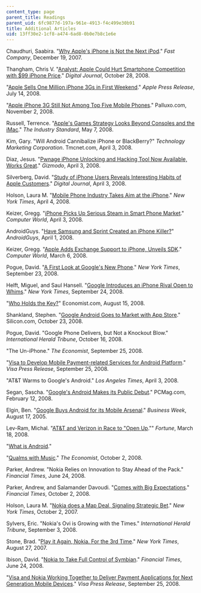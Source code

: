 ```yaml
---
content_type: page
parent_title: Readings
parent_uid: 6fc9877d-197a-961e-4913-f4c499e30b91
title: Additional Articles
uid: 13ff30e2-1cf8-a474-6ad8-0b0e7b8c1e6e
---
```


Chaudhuri, Saabira. "[Why Apple's iPhone is Not the Next iPod](http://www.fastcompany.com/articles/2007/05/apple-iphone-not-next-ipod.html)." _Fast Company_, December 19, 2007.

Thangham, Chris V. "[Analyst: Apple Could Hurt Smartphone Competition with $99 iPhone Price](http://www.digitaljournal.com/article/261694)." _Digital Journal_, October 28, 2008.

"[Apple Sells One Million iPhone 3Gs in First Weekend](http://www.apple.com/pr/library/2008/07/14iphone.html)." _Apple Press Release_, July 14, 2008.

"[Apple iPhone 3G Still Not Among Top Five Mobile Phones](https://web.archive.org/web/20081207184608/http://www.palluxo.com/2008/11/02/apple-iphone-3g-still-not-among-top-five-mobile-phones/)." Palluxo.com, November 2, 2008.

Russell, Terrence. "[Apple's Games Strategy Looks Beyond Consoles and the iMac](http://n4g.com/news/143073/apples-games-strategy-looks-beyond-consoles-and-the-imac)." _The Industry Standard_, May 7, 2008.

Kim, Gary. "Will Android Cannibalize iPhone or BlackBerry?" _Technology Marketing Corporation_. Tmcnet.com, April 3, 2008.

Diaz, Jesus. "[Pwnage iPhone Unlocking and Hacking Tool Now Available, Works Great](http://gizmodo.com/375493/pwnage-iphone-unlocking-and-hacking-tool-now-available-works-great)." _Gizmodo_, April 3, 2008.

Silverberg, David. "[Study of iPhone Users Reveals Interesting Habits of Apple Customers](http://www.digitaljournal.com/print/article/252602)." _Digital Journal_, April 3, 2008.

Holson, Laura M. "[Mobile Phone Industry Takes Aim at the iPhone](http://www.nytimes.com/2008/04/04/technology/04phone.html?_r=2&ref=business&oref=slogin)." _New York Times_, April 4, 2008.

Keizer, Gregg. "[iPhone Picks Up Serious Steam in Smart Phone Market](http://www.computerworld.com/article/2536463/mobile-wireless/iphone-picks-up-serious-steam-in-smart-phone-market.html)." _Computer World_, April 3, 2008.

AndroidGuys. "[Have Samsung and Sprint Created an iPhone Killer?](http://androidguys.com/?p=810)" _AndroidGuys_, April 1, 2008.

Keizer, Gregg. "[Apple Adds Exchange Support to iPhone, Unveils SDK](http://www.computerworld.com/article/2537517/apple-mac/apple-adds-exchange-support-to-iphone--unveils-sdk.html)." _Computer World_, March 6, 2008.

Pogue, David. "[A First Look at Google's New Phone](http://pogue.blogs.nytimes.com/2008/09/23/a-first-look-at-googles-new-phone/?scp=1&sq=a%20first%20look%20at%20google%27s%20new%20phone&st=cse)." _New York Times_, September 23, 2008.

Helft, Miguel, and Saul Hansell. "[Google Introduces an iPhone Rival Open to Whims](http://www.nytimes.com/2008/09/24/technology/internet/24phone.html?scp=1&sq=an%20iphone%20rival%20open%20to%20whims&st=cse)." _New York Times_, September 24, 2008.

"[Who Holds the Key?](http://www.economist.com/science/displaystory.cfm?story_id=11919515)" Economist.com, August 15, 2008.

Shankland, Stephen. "[Google Android Goes to Market with App Store](http://www.cnet.com/news/google-announces-android-market-for-phone-apps/)." Silicon.com, October 23, 2008.

Pogue, David. "Google Phone Delivers, but Not a Knockout Blow." _International Herald Tribune_, October 16, 2008.

"The Un-iPhone." _The Economist_, September 25, 2008.

"[Visa to Develop Mobile Payment-related Services for Android Platform](http://www.corporate.visa.com/md/nr/press855.jsp)." _Visa Press Release_, September 25, 2008.

"AT&T Warms to Google's Android." _Los Angeles Times_, April 3, 2008.

Segan, Sascha. "[Google's Android Makes its Public Debut](http://www.pcmag.com/article2/0,2704,2259439,00.asp)." PCMag.com, February 12, 2008.

Elgin, Ben. "[Google Buys Android for its Mobile Arsenal](http://www.businessweek.com/technology/content/aug2005/tc20050817_0949_tc024.htm)." _Business Week_, August 17, 2005.

Lev-Ram, Michal. "[AT&T and Verizon in Race to "Open Up](https://fortune.com/2008/03/18/att-and-verizon-in-race-to-open-up/)."" _Fortune_, March 18, 2008.

"[What is Android](http://code.google.com/android/what-is-android.html)."

"[Qualms with Music](http://www.financialexpress.com/news/qualms-with-music/370063/)." _The Economist_, October 2, 2008.

Parker, Andrew. "Nokia Relies on Innovation to Stay Ahead of the Pack." _Financial Times_, June 24, 2008.

Parker, Andrew, and Salamander Davoudi. "[Comes with Big Expectations](http://journalisted.com/article/iw6c)." _Financial Times_, October 2, 2008.

Holson, Laura M. "[Nokia does a Map Deal, Signaling Strategic Bet](http://www.nytimes.com/2007/10/02/technology/02nokia.html)." _New York Times_, October 2, 2007.

Sylvers, Eric. "Nokia's Ovi is Growing with the Times." _International Herald Tribune_, September 3, 2008.

Stone, Brad. "[Play it Again, Nokia. For the 3rd Time](http://www.nytimes.com/2007/08/27/technology/27nokia.html)." _New York Times_, August 27, 2007.

Ibison, David. "[Nokia to Take Full Control of Symbian](http://www.ft.com/cms/s/0/16b6b7f8-41bc-11dd-a5e8-0000779fd2ac.html?nclick_check=1)." _Financial Times_, June 24, 2008.

"[Visa and Nokia Working Together to Deliver Payment Applications for Next Generation Mobile Devices](http://www.corporate.visa.com/md/nr/press858.jsp)." _Visa Press Release_, September 25, 2008.